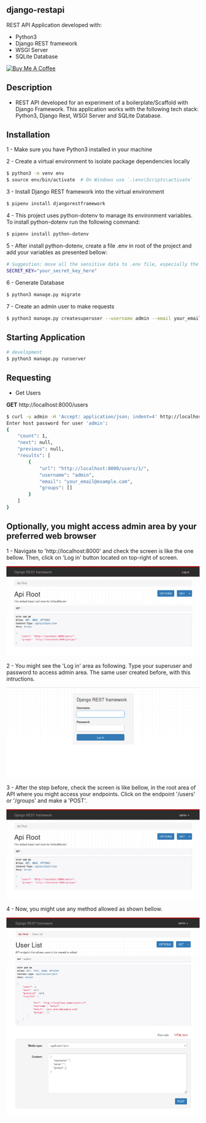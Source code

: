 ## django-restapi

REST API Application developed with:

- Python3
- Django REST framework
- WSGI Server
- SQLite Database

<a href="https://www.buymeacoffee.com/cicerokze" target="_blank">
    <img src="https://cdn.buymeacoffee.com/buttons/v2/default-yellow.png" alt="Buy Me A Coffee" width="150" />
</a>

## Description
- REST API developed for an experiment of a boilerplate/Scaffold with Django Framework. This application works with the following tech stack: Python3, Django Rest, WSGI Server and SQLite Database.

## Installation
1 - Make sure you have Python3 installed in your machine

2 - Create a virtual environment to isolate package dependencies locally
```bash
$ python3 -m venv env
$ source env/bin/activate  # On Windows use `.\env\Scripts\activate`
```

3 - Install Django REST framework into the virtual environment
```bash
$ pipenv install djangorestframework
```

4 - This project uses python-dotenv to manage its environment variables. To install python-dotenv run the following command:
```bash
$ pipenv install python-dotenv
```

5 - After install python-dotenv, create a file .env in root of the project and add your variables as presented bellow:
```bash
# Suggestion: move all the sensitive data to .env file, especially the SECRET_KEY
SECRET_KEY="your_secret_key_here"
```

6 - Generate Database
```bash
$ python3 manage.py migrate
```

7 - Create an admin user to make requests
```bash
$ python3 manage.py createsuperuser --username admin --email your_email@example.com
```

## Starting Application
```bash
# development
$ python3 manage.py runserver
```

## Requesting
- Get Users

**GET** http://localhost:8000/users
```bash
$ curl -u admin -H 'Accept: application/json; indent=4' http://localhost:8000/users/
Enter host password for user 'admin':
{
    "count": 1,
    "next": null,
    "previous": null,
    "results": [
        {
            "url": "http://localhost:8000/users/1/",
            "username": "admin",
            "email": "your_email@example.com",
            "groups": []
        }
    ]
}
```

## Optionally, you might access admin area by your preferred web browser

1 - Navigate to 'http://localhost:8000' and check the screen is like the one bellow. Then, click on 'Log in' button located on top-right of screen.

![Api Root](/assets/images/github/image-1.png)

2 - You might see the 'Log in' area as following. Type your superuser and password to access admin area. The same user created before, with this intructions.

![Log in area](/assets/images/github/image-2.png)

3 - After the step before, check the screen is like bellow, in the root area of API where you might access your endpoints. Click on the endpoint '/users' or '/groups' and make a 'POST'.

![Root area](/assets/images/github/image-3.png)

4 - Now, you might use any method allowed as shown bellow.

![Edit area](/assets/images/github/image-4.png)